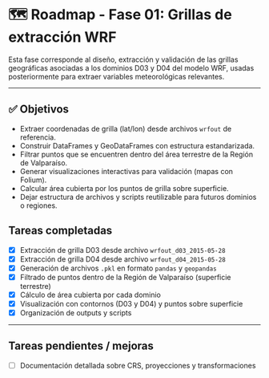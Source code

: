 # 🗺️ Roadmap - Fase 01: Grillas de extracción WRF

Esta fase corresponde al diseño, extracción y validación de las grillas geográficas asociadas a los dominios D03 y D04 del modelo WRF, usadas posteriormente para extraer variables meteorológicas relevantes.

---

## ✅ Objetivos

- Extraer coordenadas de grilla (lat/lon) desde archivos `wrfout` de referencia.
- Construir DataFrames y GeoDataFrames con estructura estandarizada.
- Filtrar puntos que se encuentren dentro del área terrestre de la Región de Valparaíso.
- Generar visualizaciones interactivas para validación (mapas con Folium).
- Calcular área cubierta por los puntos de grilla sobre superficie.
- Dejar estructura de archivos y scripts reutilizable para futuros dominios o regiones.



##  Tareas completadas

- [x] Extracción de grilla D03 desde archivo `wrfout_d03_2015-05-28`
- [x] Extracción de grilla D04 desde archivo `wrfout_d04_2015-05-28`
- [x] Generación de archivos `.pkl` en formato `pandas` y `geopandas`
- [x] Filtrado de puntos dentro de la Región de Valparaíso (superficie terrestre)
- [x] Cálculo de área cubierta por cada dominio
- [x] Visualización con contornos (D03 y D04) y puntos sobre superficie
- [x] Organización de outputs y scripts

---

##  Tareas pendientes / mejoras


- [ ] Documentación detallada sobre CRS, proyecciones y transformaciones
